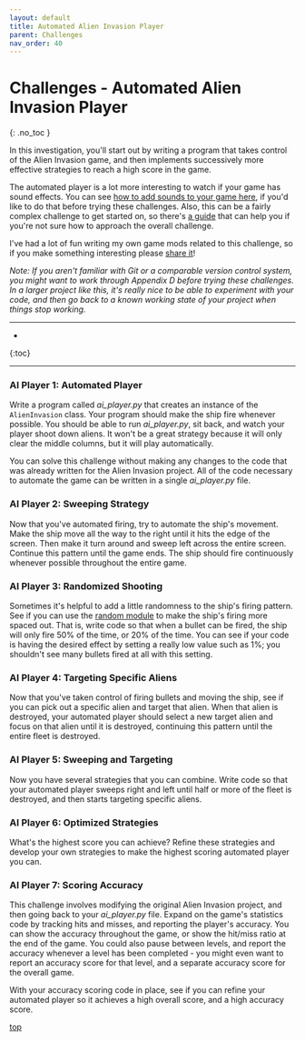 ```yaml
---
layout: default
title: Automated Alien Invasion Player
parent: Challenges
nav_order: 40
---
```


# Challenges - Automated Alien Invasion Player
{: .no_toc }

In this investigation, you'll start out by writing a program that takes control of the Alien Invasion game, and then implements successively more effective strategies to reach a high score in the game.

The automated player is a lot more interesting to watch if your game has sound effects. You can see [how to add sounds to your game here](../beyond_pcc/ai_player.md/), if you'd like to do that before trying these challenges. Also, this can be a fairly complex challenge to get started on, so there's [a guide](../beyond_pcc/ai_player.md/) that can help you if you're not sure how to approach the overall challenge.

I've had a lot of fun writing my own game mods related to this challenge, so if you make something interesting please [share it](/contact.md)!

*Note: If you aren't familiar with Git or a comparable version control system, you might want to work through Appendix D before trying these challenges. In a larger project like this, it's really nice to be able to experiment with your code, and then go back to a known working state of your project when things stop working.*

---

* 
{:toc}

---

### AI Player 1: Automated Player

Write a program called *ai_player.py* that creates an instance of the `AlienInvasion` class. Your program should make the ship fire whenever possible. You should be able to run *ai_player.py*, sit back, and watch your player shoot down aliens. It won't be a great strategy because it will only clear the middle columns, but it will play automatically.

You can solve this challenge without making any changes to the code that was already written for the Alien Invasion project. All of the code necessary to automate the game can be written in a single *ai_player.py* file.

### AI Player 2: Sweeping Strategy

Now that you've automated firing, try to automate the ship's movement. Make the ship move all the way to the right until it hits the edge of the screen. Then make it turn around and sweep left across the entire screen. Continue this pattern until the game ends. The ship should fire continuously whenever possible throughout the entire game.

### AI Player 3: Randomized Shooting

Sometimes it's helpful to add a little randomness to the ship's firing pattern. See if you can use the [random module](../beyond_pcc/random_functions.md) to make the ship's firing more spaced out. That is, write code so that when a bullet can be fired, the ship will only fire 50% of the time, or 20% of the time. You can see if your code is having the desired effect by setting a really low value such as 1%; you shouldn't see many bullets fired at all with this setting.

### AI Player 4: Targeting Specific Aliens

Now that you've taken control of firing bullets and moving the ship, see if you can pick out a specific alien and target that alien. When that alien is destroyed, your automated player should select a new target alien and focus on that alien until it is destroyed, continuing this pattern until the entire fleet is destroyed.

### AI Player 5: Sweeping and Targeting

Now you have several strategies that you can combine. Write code so that your automated player sweeps right and left until half or more of the fleet is destroyed, and then starts targeting specific aliens.

### AI Player 6: Optimized Strategies

What's the highest score you can achieve? Refine these strategies and develop your own strategies to make the highest scoring automated player you can.

### AI Player 7: Scoring Accuracy

This challenge involves modifying the original Alien Invasion project, and then going back to your *ai_player.py* file. Expand on the game's statistics code by tracking hits and misses, and reporting the player's accuracy. You can show the accuracy throughout the game, or show the hit/miss ratio at the end of the game. You could also pause between levels, and report the accuracy whenever a level has been completed - you might even want to report an accuracy score for that level, and a separate accuracy score for the overall game.

With your accuracy scoring code in place, see if you can refine your automated player so it achieves a high overall score, and a high accuracy score.

[top](#top)
